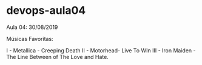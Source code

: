 # devops-aula04
Aula 04: 30/08/2019

Músicas Favoritas:

I - Metallica - Creeping Death 
II - Motorhead- Live To WIn
III - Iron Maiden - The Line Between of The Love and Hate.
